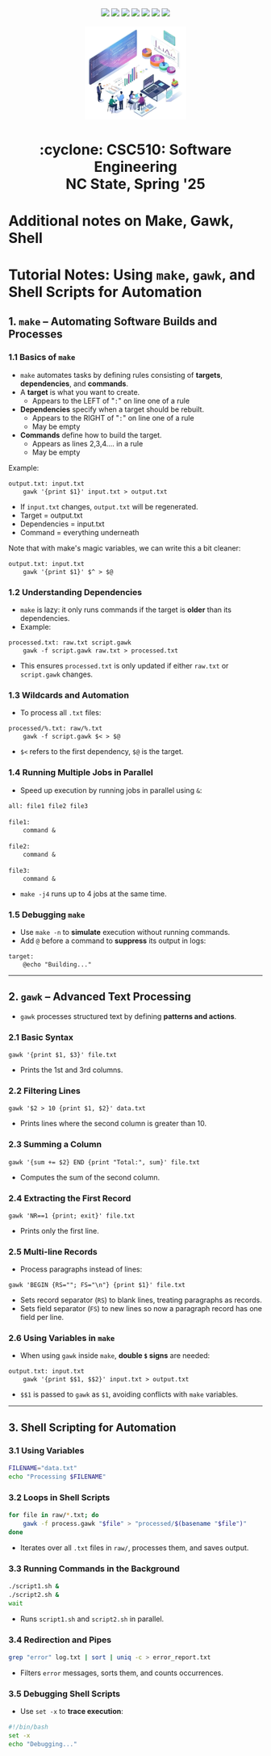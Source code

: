 <p><a name=top> </a>&nbsp;</p>
<p align=center>
    <a
    href="/README.md#top"><img
    src="https://img.shields.io/badge/Home-%23ff5733?style=for-the-badge&logo=home&logoColor=white"></a> <a
    href="/docs/syllabus.md#top"><img
    src="https://img.shields.io/badge/Syllabus-%230055ff?style=for-the-badge&logo=openai&logoColor=white"></a> <a
    href="https://docs.google.com/spreadsheets/d/1Jlx-BBsvVqmWhW1L9Fz6u18vPSjGXj1i/edit?usp=sharing&ouid=110996670184359055145&rtpof=true&sd=true"><img
    src="https://img.shields.io/badge/Groups-%23ffd700?style=for-the-badge&logo=users&logoColor=white"></a> <a
    href="https://moodle-courses2425.wolfware.ncsu.edu/course/view.php?id=7150"><img
    src="https://img.shields.io/badge/Moodle-%23dc143c?style=for-the-badge&logo=moodle&logoColor=white"></a> <a
    href="https://discord.gg/whDXzJGP"><img
    src="https://img.shields.io/badge/Discord-%23008080?style=for-the-badge&logo=discord&logoColor=white"></a> <a
    href="https://ncsu.hosted.panopto.com/Panopto/Pages/Sessions/List.aspx?folderID=958aa5e8-f99e-441f-a545-b26400dfe515"><img
    src="https://img.shields.io/badge/Videos-%23ffa500?style=for-the-badge&logo=youtube&logoColor=white"></a> <a
    href="/LICENSE.md"><img
    src="https://img.shields.io/badge/(c)%20Tim%20Menzies,%202025-%234b4b4b?style=for-the-badge&logoColor=white"></a>
    <br>&nbsp;<br>
    <img width=200 src="/img/banner2.png">
</p>
<h1 align="center">:cyclone:&nbsp;CSC510: Software Engineering<br>NC&nbsp;State, Spring&nbsp;'25</h1>
      

# Additional notes on Make, Gawk, Shell

# **Tutorial Notes: Using `make`, `gawk`, and Shell Scripts for Automation**

## **1. `make` – Automating Software Builds and Processes**

### **1.1 Basics of `make`**
- `make` automates tasks by defining rules consisting of **targets**, **dependencies**, and **commands**.
- A **target** is what you want to create.
  - Appears to the LEFT of "`:`" on line one of a rule
- **Dependencies** specify when a target should be rebuilt.
  - Appears to the RIGHT of "`:`" on line one of a rule
  - May be empty
- **Commands** define how to build the target.
  - Appears as lines 2,3,4.... in a rule
  - May be empty

Example:
```make
output.txt: input.txt
	gawk '{print $1}' input.txt > output.txt
```
- If `input.txt` changes, `output.txt` will be regenerated.
- Target = output.txt
- Dependencies = input.txt
- Command = everything underneath

Note that with make's magic variables, we can write this a bit cleaner:

```make
output.txt: input.txt
	gawk '{print $1}' $^ > $@
```

### **1.2 Understanding Dependencies**
- `make` is lazy: it only runs commands if the target is **older** than its dependencies.
- Example:
```make
processed.txt: raw.txt script.gawk
	gawk -f script.gawk raw.txt > processed.txt
```
- This ensures `processed.txt` is only updated if either `raw.txt` or `script.gawk` changes.

### **1.3 Wildcards and Automation**
- To process all `.txt` files:
```make
processed/%.txt: raw/%.txt
	gawk -f script.gawk $< > $@
```
- `$<` refers to the first dependency, `$@` is the target.

### **1.4 Running Multiple Jobs in Parallel**
- Speed up execution by running jobs in parallel using `&`:
```make
all: file1 file2 file3

file1:
	command &

file2:
	command &

file3:
	command &
```
- `make -j4` runs up to 4 jobs at the same time.

### **1.5 Debugging `make`**
- Use `make -n` to **simulate** execution without running commands.
- Add `@` before a command to **suppress** its output in logs:
```make
target:
	@echo "Building..."
```

---

## **2. `gawk` – Advanced Text Processing**
- `gawk` processes structured text by defining **patterns and actions**.

### **2.1 Basic Syntax**
```gawk
gawk '{print $1, $3}' file.txt
```
- Prints the 1st and 3rd columns.

### **2.2 Filtering Lines**
```gawk
gawk '$2 > 10 {print $1, $2}' data.txt
```
- Prints lines where the second column is greater than 10.

### **2.3 Summing a Column**
```gawk
gawk '{sum += $2} END {print "Total:", sum}' file.txt
```
- Computes the sum of the second column.

### **2.4 Extracting the First Record**
```gawk
gawk 'NR==1 {print; exit}' file.txt
```
- Prints only the first line.

### **2.5 Multi-line Records**
- Process paragraphs instead of lines:
```gawk
gawk 'BEGIN {RS=""; FS="\n"} {print $1}' file.txt
```
- Sets record separator (`RS`) to blank lines, treating paragraphs as records.
- Sets field separator (`FS`) to new lines so now a paragraph record has one field per line.

### **2.6 Using Variables in `make`**
- When using `gawk` inside `make`, **double `$` signs** are needed:
```make
output.txt: input.txt
	gawk '{print $$1, $$2}' input.txt > output.txt
```
- `$$1` is passed to `gawk` as `$1`, avoiding conflicts with `make` variables.

---

## **3. Shell Scripting for Automation**
### **3.1 Using Variables**
```sh
FILENAME="data.txt"
echo "Processing $FILENAME"
```

### **3.2 Loops in Shell Scripts**
```sh
for file in raw/*.txt; do
    gawk -f process.gawk "$file" > "processed/$(basename "$file")"
done
```
- Iterates over all `.txt` files in `raw/`, processes them, and saves output.

### **3.3 Running Commands in the Background**
```sh
./script1.sh &
./script2.sh &
wait
```
- Runs `script1.sh` and `script2.sh` in parallel.

### **3.4 Redirection and Pipes**
```sh
grep "error" log.txt | sort | uniq -c > error_report.txt
```
- Filters `error` messages, sorts them, and counts occurrences.

### **3.5 Debugging Shell Scripts**
- Use `set -x` to **trace execution**:
```sh
#!/bin/bash
set -x
echo "Debugging..."
```
